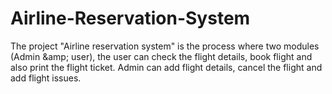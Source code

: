 # Airline-Reservation-System
The project "Airline reservation system" is the process where two modules (Admin \&amp; user), the user can check the flight details, book flight and also print the flight ticket. Admin can add flight details, cancel the flight and add flight issues.
